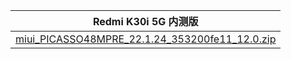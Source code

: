 | Redmi K30i 5G  内测版    |
| ---- |
| [miui_PICASSO48MPRE_22.1.24_353200fe11_12.0.zip](https://hugeota.d.miui.com/22.1.24/miui_PICASSO48MPRE_22.1.24_353200fe11_12.0.zip)    |